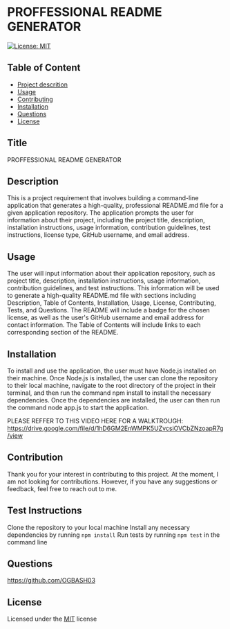
# PROFFESSIONAL README GENERATOR

[![License: MIT](https://img.shields.io/badge/License-MIT-yellow.svg)](https://opensource.org/licenses/MIT)

## Table of Content
- [Project descrition](#Description)
- [Usage](#Usage)
- [Contributing](#Contributing)
- [Installation](#Installation)
- [Questions](#Questions)
- [License](#License)

## Title
PROFFESSIONAL README GENERATOR

## Description
This is a project requirement that involves building a command-line application that generates a high-quality, professional README.md file for a given application repository. The application prompts the user for information about their project, including the project title, description, installation instructions, usage information, contribution guidelines, test instructions, license type, GitHub username, and email address.

## Usage
The user will input information about their application repository, such as project title, description, installation instructions, usage information, contribution guidelines, and test instructions. This information will be used to generate a high-quality README.md file with sections including Description, Table of Contents, Installation, Usage, License, Contributing, Tests, and Questions. The README will include a badge for the chosen license, as well as the user's GitHub username and email address for contact information. The Table of Contents will include links to each corresponding section of the README.

## Installation
To install and use the application, the user must have Node.js installed on their machine. Once Node.js is installed, the user can clone the repository to their local machine, navigate to the root directory of the project in their terminal, and then run the command npm install to install the necessary dependencies. Once the dependencies are installed, the user can then run the command node app.js to start the application.

PLEASE REFFER TO THIS VIDEO HERE FOR A WALKTROUGH:
https://drive.google.com/file/d/1hD6GM2EnWMPK5UZvcsiOVCbZNzoapR7g/view

## Contribution
Thank you for your interest in contributing to this project. At the moment, I am not looking for contributions. However, if you have any suggestions or feedback, feel free to reach out to me.

## Test Instructions
Clone the repository to your local machine
Install any necessary dependencies by running `npm install`
Run tests by running `npm test` in the command line

## Questions
https://github.com/OGBASH03

## License
Licensed under the [MIT](https://opensource.org/licenses/MIT) license
    
